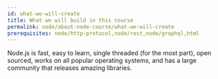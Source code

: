 ```yaml
---
id: what-we-will-create
title: What we will build in this course
permalink: node/about-node-course/what-we-will-create
prerequisites: node/http-protocol,node/rest,node/graphql,html
---
```


Node.js is fast, easy to learn, single threaded (for the most part), open sourced, works on all popular operating systems, and has a large community that releases amazing libraries.
